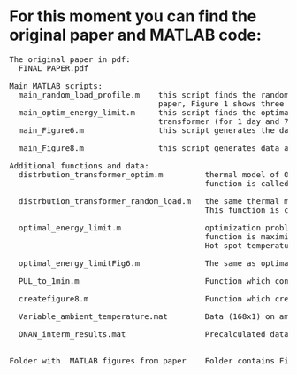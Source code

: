 # For this moment you can find the original paper and  MATLAB code: 
<pre>
The original paper in pdf:  
  FINAL PAPER.pdf

Main MATLAB scripts:
  main_random_load_profile.m    this script finds the random loading profile of transformer causing the normal ageing. In the 
                                paper, Figure 1 shows three random loading profiles generated with this script 
  main_optim_energy_limit.m     this script finds the optimal loading profile which maximizes the energy transfer through 
                                transformer (for 1 day and 7 days). In the paper these results are shown in Figure 4
  main_Figure6.m                this script generates the data for Figure 6
  
  main_Figure8.m                this script generates data and the Figure 8

Additional functions and data:  
  distrbution_transformer_optim.m         thermal model of ONAN distribution transformer in accordance with IEC 60076-7. This 
                                          function is called in optimal_energy_limit.m and in main_optim_energy_limit.m. 
  
  distrbution_transformer_random_load.m   the same thermal model of ONAN distribution transformer but with different outputs.
                                          This function is called in main_random_load_profile.m        
  
  optimal_energy_limit.m                  optimization problem formulated in MATLAB (Problem-based formulation). The objective 
                                          function is maximization of energy transfer through transformer. Constraints: 
                                          Hot spot temperature<=120 degC; Top-oil temperature<=105 degC and Ageing<=1 pu
 
  optimal_energy_limitFig6.m              The same as optimal_energy_limit.m but with additonal outputs (needed for Fig.6)                              
  
  PUL_to_1min.m                           Function which converts hour data into 1-min resolution
  
  createfigure8.m                         Function which creates the Figure 8 (used in main_Figure8.m)
  
  Variable_ambient_temperature.mat        Data (168x1) on ambient temperature during 1 week
  
  ONAN_interm_results.mat                 Precalculated data for construction of Figure 6 (used in main_Figure6.m)
  
  
Folder with  MATLAB figures from paper    Folder contains Figure 3, Figure 4 and Figure 8 from the paper

</pre>

